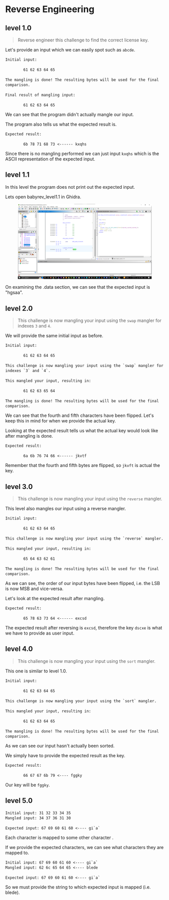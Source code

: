 # Reverse Engineering

## level 1.0

> Reverse engineer this challenge to find the correct license key.

Let's provide an input which we can easily spot such as `abcde`.

```
Initial input:

        61 62 63 64 65 

The mangling is done! The resulting bytes will be used for the final comparison.

Final result of mangling input:

        61 62 63 64 65 

```

We can see that the program didn't actually mangle our input.

The program also tells us what the expected result is.

```
Expected result:

        6b 78 71 68 73 <------ kxqhs
```

Since there is no mangling performed we can just input `kxqhs` which is the ASCII representation of the expected input.



## level 1.1

In this level the program does not print out the expected input.

Lets open babyrev\_level1.1 in Ghidra.

<figure><img src="../.gitbook/assets/babyrev_1.1.png" alt=""><figcaption></figcaption></figure>

On examining the .data section, we can see that the expected input is "hgsaa".



## level 2.0

> This challenge is now mangling your input using the `swap` mangler for indexes `3` and `4`.

We will provide the same initial input as before.

```
Initial input:

        61 62 63 64 65 

This challenge is now mangling your input using the `swap` mangler for indexes `3` and `4`.

This mangled your input, resulting in:

        61 62 63 65 64 

The mangling is done! The resulting bytes will be used for the final comparison.
```

We can see that the fourth and fifth characters have been flipped. Let's keep this in mind for when we provide the actual key.

Looking at the expected result tells us what the actual key would look like after mangling is done.

```
Expected result:

        6a 6b 76 74 66 <------ jkvtf
```

Remember that the fourth and fifth bytes are flipped, so `jkvft` is actual the key.



## level 3.0

> This challenge is now mangling your input using the `reverse` mangler.

This level also mangles our input using a reverse mangler.

```
Initial input:

        61 62 63 64 65 

This challenge is now mangling your input using the `reverse` mangler.

This mangled your input, resulting in:

        65 64 63 62 61 

The mangling is done! The resulting bytes will be used for the final comparison.
```

As we can see, the order of our input bytes have been flipped, i.e. the LSB is now MSB and vice-versa.

Let's look at the expected result after mangling.

```
Expected result:

        65 78 63 73 64 <------ excsd
```

The expected result after reversing is `excsd`, therefore the key `dscxe` is what we have to provide as user input.



## level 4.0

> This challenge is now mangling your input using the `sort` mangler.

This one is similar to level 1.0.

```
Initial input:

        61 62 63 64 65 

This challenge is now mangling your input using the `sort` mangler.

This mangled your input, resulting in:

        61 62 63 64 65 

The mangling is done! The resulting bytes will be used for the final comparison.
```

As we can see our input hasn't actually been sorted.

We simply have to provide the expected result as the key.

```
Expected result:

        66 67 67 6b 79 <---- fggky
```

Our key will be `fggky`.



## level 5.0

```
Initial input: 31 32 33 34 35
Mangled input: 34 37 36 31 30

Expected input: 67 69 60 61 60 <---- gi`a`
```

Each character is mapped to some other character .

If we provide the expected characters, we can see what characters they are mapped to.

```
Initial input: 67 69 60 61 60 <---- gi`a`
Mangled input: 62 6c 65 64 65 <---- blede

Expected input: 67 69 60 61 60 <---- gi`a`
```

So we must provide the string to which expected input is mapped (i.e. blede).
